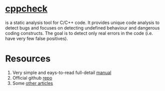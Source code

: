 # [cppcheck](http://cppcheck.sourceforge.net/)
is a static analysis tool for C/C++ code. It provides unique code analysis to detect bugs and 
focuses on detecting undefined behaviour and dangerous coding constructs. The goal is to detect 
only real errors in the code (i.e. have very few false positives).
# Resources
1. Very simple and eays-to-read full-detail [manual](http://cppcheck.sourceforge.net/)
2. Official github [repo](https://github.com/danmar/cppcheck)
3. Some [other articles](https://sourceforge.net/projects/cppcheck/files/Articles/)

